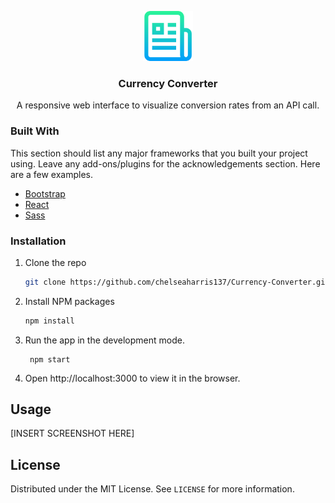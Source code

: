 <p align="center">
    <img src="readme-images/readme-logo.png" alt="Logo" width="80" height="80">
  <h3 align="center">Currency Converter</h3>
  <p align="center">
   A responsive web interface to visualize conversion rates from an API call.
  </p>
</p>

<!-- ABOUT THE PROJECT -->

### Built With

This section should list any major frameworks that you built your project using. Leave any add-ons/plugins for the acknowledgements section. Here are a few examples.

- [Bootstrap](https://getbootstrap.com)
- [React](https://reactjs.org/)
- [Sass](https://sass-lang.com/)

<!-- GETTING STARTED -->

### Installation

1. Clone the repo
   ```sh
   git clone https://github.com/chelseaharris137/Currency-Converter.git
   ```
2. Install NPM packages
   ```sh
   npm install
   ```
3. Run the app in the development mode.
   ```JS
    npm start
   ```
4. Open http://localhost:3000 to view it in the browser.

<!-- USAGE EXAMPLES -->

## Usage

[INSERT SCREENSHOT HERE]

<!-- LICENSE -->

## License

Distributed under the MIT License. See `LICENSE` for more information.
